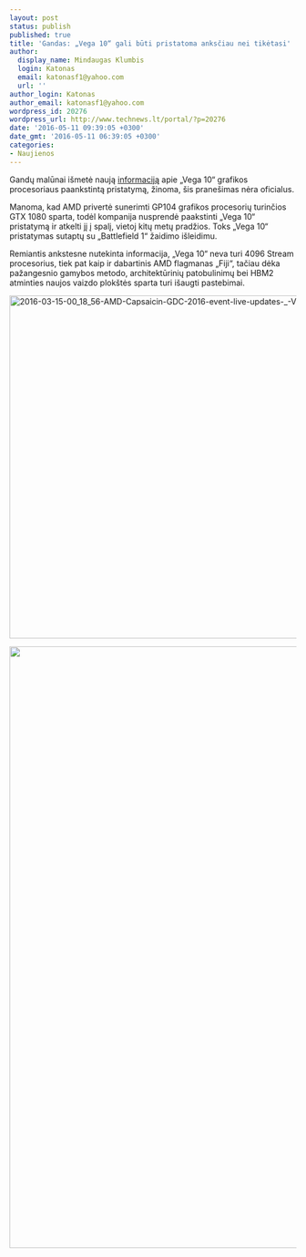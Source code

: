 ```yaml
---
layout: post
status: publish
published: true
title: 'Gandas: „Vega 10“ gali būti pristatoma anksčiau nei tikėtasi'
author:
  display_name: Mindaugas Klumbis
  login: Katonas
  email: katonasf1@yahoo.com
  url: ''
author_login: Katonas
author_email: katonasf1@yahoo.com
wordpress_id: 20276
wordpress_url: http://www.technews.lt/portal/?p=20276
date: '2016-05-11 09:39:05 +0300'
date_gmt: '2016-05-11 06:39:05 +0300'
categories:
- Naujienos
---
```

<p>Gandų malūnai išmetė naują <a href="http://www.3dcenter.org/news/amd-zieht-den-vega-launch-angeblich-auf-oktober-2016-vor">informaciją</a> apie „Vega 10“ grafikos procesoriaus paankstintą pristatymą, žinoma, šis pranešimas nėra oficialus.</p>
<p>Manoma, kad AMD privertė sunerimti GP104 grafikos procesorių turinčios GTX 1080 sparta, todėl kompanija nusprendė paakstinti „Vega 10“ pristatymą ir atkelti jį į spalį, vietoj kitų metų pradžios. Toks „Vega 10“ pristatymas sutaptų su „Battlefield 1“ žaidimo išleidimu.</p>
<p>Remiantis ankstesne nutekinta informacija, „Vega 10“ neva turi 4096 Stream procesorius, tiek pat kaip ir dabartinis AMD flagmanas „Fiji“, tačiau dėka pažangesnio gamybos metodo, architektūrinių patobulinimų bei HBM2 atminties naujos vaizdo plokštės sparta turi išaugti pastebimai.</p>
<p><a href="http://www.technews.lt/portal/wp-content/uploads/2016/03/2016-03-15-00_18_56-AMD-Capsaicin-GDC-2016-event-live-updates-_-VideoCardz.com_-1200x602.jpg"><img class="wp-image-9487 size-full aligncenter" src="http://www.technews.lt/portal/wp-content/uploads/2016/03/2016-03-15-00_18_56-AMD-Capsaicin-GDC-2016-event-live-updates-_-VideoCardz.com_-1200x602.jpg" alt="2016-03-15-00_18_56-AMD-Capsaicin-GDC-2016-event-live-updates-_-VideoCardz.com_-1200x602" width="1200" height="602" /></a></p>
<p style="text-align: center"><a href="http://www.technews.lt/portal/wp-content/uploads/2016/04/AMD-Radeon-2016-2017-Polaris-Vega-Navi-Roadmap.png"><img class="alignnone wp-image-19852 size-full" src="http://www.technews.lt/portal/wp-content/uploads/2016/04/AMD-Radeon-2016-2017-Polaris-Vega-Navi-Roadmap.png" alt="AMD-Radeon-2016-2017-Polaris-Vega-Navi-Roadmap" width="1903" height="1056" /></a></p>
